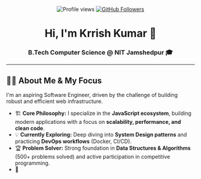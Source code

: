 <p align="center">
  <img src="https://komarev.com/ghpvc/?username=imkrrishgupta&color=0A66C2" alt="Profile views"/>
  <a href="https://github.com/imkrrishgupta?tab=followers"><img src="https://img.shields.io/github/followers/imkrrishgupta?style=social&label=Follow" alt="GitHub Followers"/></a>
</p>

<h1 align="center">
  Hi, I'm Krrish Kumar 👋
</h1>

<h3 align="center">
  B.Tech Computer Science @ NIT Jamshedpur 🎓
</h3>

---

## 👨‍💻 About Me & My Focus

I'm an aspiring Software Engineer, driven by the challenge of building robust and efficient web infrastructure.

- 🏗️ **Core Philosophy:** I specialize in the **JavaScript ecosystem**, building modern applications with a focus on **scalability, performance, and clean code**.
- 💡 **Currently Exploring:** Deep diving into **System Design patterns** and practicing **DevOps workflows** (Docker, CI/CD).
- 🏆 **Problem Solver:** Strong foundation in **Data Structures & Algorithms** (500+ problems solved) and active participation in competitive programming.
- 🤝
